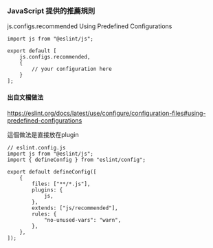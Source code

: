
### JavaScript 提供的推薦規則
js.configs.recommended
Using Predefined Configurations
```
import js from "@eslint/js";

export default [
    js.configs.recommended,
    {
        // your configuration here
    }
];
```
#### 出自文檔做法
https://eslint.org/docs/latest/use/configure/configuration-files#using-predefined-configurations

這個做法是直接放在plugin 
```
// eslint.config.js
import js from "@eslint/js";
import { defineConfig } from "eslint/config";

export default defineConfig([
	{
		files: ["**/*.js"],
		plugins: {
			js,
		},
		extends: ["js/recommended"],
		rules: {
			"no-unused-vars": "warn",
		},
	},
]);
```
